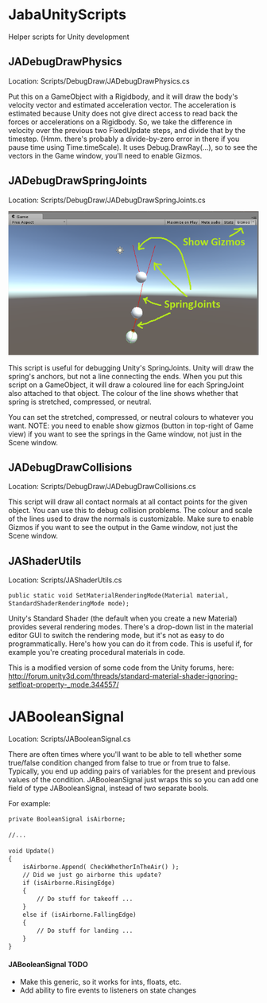 # JabaUnityScripts
Helper scripts for Unity development

## JADebugDrawPhysics
Location: Scripts/DebugDraw/JADebugDrawPhysics.cs

Put this on a GameObject with a Rigidbody, and it will draw the body's velocity vector and estimated acceleration vector. The acceleration is estimated because Unity does not give direct access to read back the forces or accelerations on a Rigidbody. So, we take the difference in velocity over the previous two FixedUpdate steps, and divide that by the timestep. (Hmm. there's probably a divide-by-zero error in there if you pause time using Time.timeScale). It uses Debug.DrawRay(...), so to see the vectors in the Game window, you'll need to enable Gizmos.

## JADebugDrawSpringJoints
Location: Scripts/DebugDraw/JADebugDrawSpringJoints.cs

![Unity Game Window showing JADebugDrawSpringJoints](@Documentation/DebugDrawSpringJoints.png)

This script is useful for debugging Unity's SpringJoints. Unity will draw the spring's anchors, but not a line connecting the ends. When you put this script on a GameObject, it will draw a coloured line for each SpringJoint also attached to that object. The colour of the line shows whether that spring is stretched, compressed, or neutral.

You can set the stretched, compressed, or neutral colours to whatever you want.
NOTE: you need to enable show gizmos (button in top-right of Game view) if you want to see the springs in the Game window, not just in the Scene window.

## JADebugDrawCollisions
Location: Scripts/DebugDraw/JADebugDrawCollisions.cs

This script will draw all contact normals at all contact points for the given object. You can use this to debug collision problems. The colour and scale of the lines used to draw the normals is customizable. Make sure to enable Gizmos if you want to see the output in the Game window, not just the Scene window.

## JAShaderUtils
Location: Scripts/JAShaderUtils.cs

    public static void SetMaterialRenderingMode(Material material, StandardShaderRenderingMode mode);


Unity's Standard Shader (the default when you create a new Material) provides several rendering modes. There's a drop-down list in the material editor GUI to switch the rendering mode, but it's not as easy to do programmatically. Here's how you can do it from code. This is useful if, for example you're creating procedural materials in code.

This is a modified version of some code from the Unity forums, here: http://forum.unity3d.com/threads/standard-material-shader-ignoring-setfloat-property-_mode.344557/


# JABooleanSignal
Location: Scripts/JABooleanSignal.cs

There are often times where you'll want to be able to tell whether some true/false condition changed from false to true or from true to false. Typically, you end up adding pairs of variables for the present and previous values of the condition. JABooleanSignal just wraps this so you can add one field of type JABooleanSignal, instead of two separate bools.

For example:
    
    private BooleanSignal isAirborne;
    
    //...

    void Update()
    {
        isAirborne.Append( CheckWhetherInTheAir() );
        // Did we just go airborne this update?
        if (isAirborne.RisingEdge)
        {
            // Do stuff for takeoff ...
        }
        else if (isAirborne.FallingEdge)
        {
            // Do stuff for landing ...
        }
    }

#### JABooleanSignal TODO
* Make this generic, so it works for ints, floats, etc.
* Add ability to fire events to listeners on state changes
 
